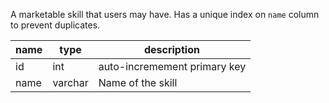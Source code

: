 A marketable skill that users may have. Has a unique index on `name` column to prevent duplicates.

| name | type    | description                  |
|------|---------|------------------------------|
| id   | int     | auto-incremement primary key |
| name | varchar | Name of the skill            |